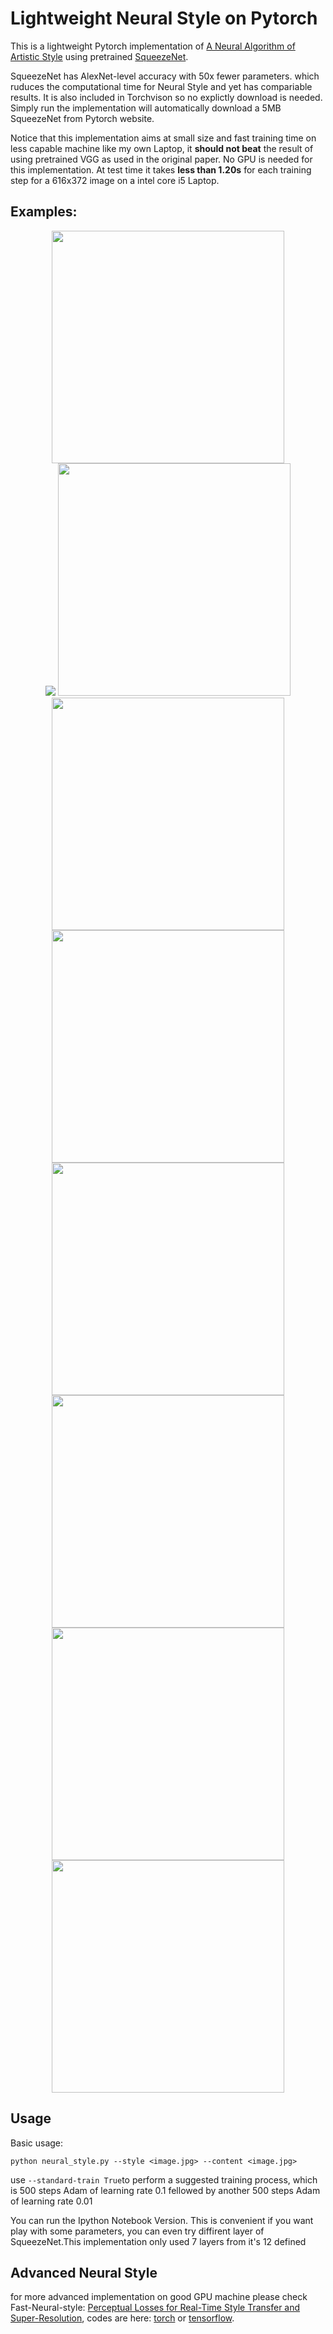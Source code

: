 # **Lightweight Neural Style on Pytorch**

This is a lightweight Pytorch implementation of [A Neural Algorithm of Artistic Style](http://arxiv.org/abs/1508.06576) using pretrained [SqueezeNet](https://arxiv.org/abs/1602.07360).

SqueezeNet has AlexNet-level accuracy with 50x fewer parameters. which ruduces the computational time for Neural Style and yet has compariable results. It is also included in Torchvison so no explictly download is needed. Simply run the implementation will automatically download a 5MB SqueezeNet from Pytorch website.

Notice that this implementation aims at small size and fast training time on less capable machine like my own Laptop, it **should not beat** the result of using pretrained VGG as used in the original paper. No GPU is needed for this implementation. At test time it takes **less than 1.20s** for each training step for a 616x372 image on a intel core i5 Laptop.

## Examples:

<div align = 'center'>
<img src="https://raw.githubusercontent.com/lizeng614/pytorch-neural-style/master/img_data/img/shanghai.jpg" height="372px">
</div>

<div align = 'center'>
<img src="https://raw.githubusercontent.com/lizeng614/pytorch-neural-style/master/img_data/output/s_ms02.jpg" 372px> <img src="https://raw.githubusercontent.com/lizeng614/pytorch-neural-style/master/img_data/style/display/the_scream.jpg" height="372px">
</div>

<div align = 'center'>
<img src="https://raw.githubusercontent.com/lizeng614/pytorch-neural-style/master/img_data/output/s_s.jpg" height="372px"> <img src="https://raw.githubusercontent.com/lizeng614/pytorch-neural-style/master/img_data/style/display/stary_night.jpg" height="372px">
</div>

<div align = 'center'>
<img src="https://raw.githubusercontent.com/lizeng614/pytorch-neural-style/master/img_data/output/s_lm_01.jpg" height="372px"> <img src="https://raw.githubusercontent.com/lizeng614/pytorch-neural-style/master/img_data/style/display/la_muse.jpg" height="372px">
</div>

<div align = 'center'>
<img src="https://raw.githubusercontent.com/lizeng614/pytorch-neural-style/master/img_data/output/s_w01.jpg" height="372px"> <img src="https://raw.githubusercontent.com/lizeng614/pytorch-neural-style/master/img_data/style/display/wave_1.jpg" height="372px">
</div>

## Usage
Basic usage:
```
python neural_style.py --style <image.jpg> --content <image.jpg>
```
use ```--standard-train True```to perform a suggested training process, which is 500 steps Adam of learning rate 0.1 fellowed by another 500 steps Adam of learning rate 0.01

You can run the Ipython Notebook Version. This is convenient if you want play with some parameters, you can even try diffirent layer of SqueezeNet.This implementation only used 7 layers from it's 12 defined

## Advanced Neural Style
for more advanced implementation on good GPU machine please check Fast-Neural-style: [Perceptual Losses for Real-Time Style Transfer and Super-Resolution](http://cs.stanford.edu/people/jcjohns/eccv16/), codes are here: [torch](https://github.com/jcjohnson/fast-neural-style) or [tensorflow](https://github.com/lengstrom/fast-style-transfer).
